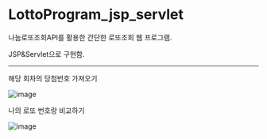 # LottoProgram_jsp_servlet
나눔로또조회API를 활용한 간단한 로또조회 웹 프로그램.

JSP&Servlet으로 구현함.


* * *

해당 회차의 당첨번호 가져오기

![image](https://user-images.githubusercontent.com/50140381/83152228-89c74580-a138-11ea-8b75-6ad61c4c7af0.png)<br/>

나의 로또 번호랑 비교하기

![image](https://user-images.githubusercontent.com/50140381/83152244-8e8bf980-a138-11ea-85b2-d0bde52a2d13.png)<br/>

